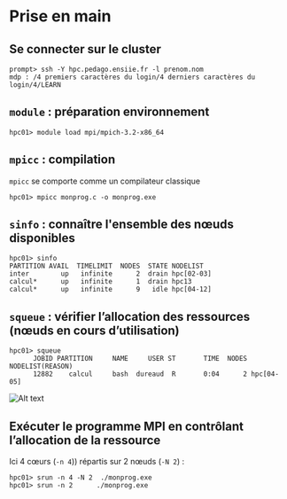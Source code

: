 # Prise en main

## Se connecter sur le cluster
```
prompt> ssh -Y hpc.pedago.ensiie.fr -l prenom.nom
mdp : /4 premiers caractères du login/4 derniers caractères du login/4/LEARN
```

## `module` : préparation environnement
```
hpc01> module load mpi/mpich-3.2-x86_64
```

## `mpicc` : compilation 
`mpicc` se comporte comme un compilateur classique
```
hpc01> mpicc monprog.c -o monprog.exe
```

## `sinfo` : connaître l'ensemble des nœuds disponibles
```
hpc01> sinfo
PARTITION AVAIL  TIMELIMIT  NODES  STATE NODELIST
inter        up   infinite      2  drain hpc[02-03]
calcul*      up   infinite      1  drain hpc13
calcul*      up   infinite      9   idle hpc[04-12]
```

## `squeue` : vérifier l’allocation des ressources (nœuds en cours d’utilisation)
```
hpc01> squeue
      JOBID PARTITION     NAME     USER ST       TIME  NODES NODELIST(REASON)
      12882    calcul     bash  dureaud  R       0:04      2 hpc[04-05]
```
![Alt text](https://github.com/0x14mth3n1ght/MPI/edit/master/td1/td1_mpi_collective/mpi.png)
## Exécuter le programme MPI en contrôlant l’allocation de la ressource 
Ici 4 cœurs (`-n 4`)) répartis sur 2 nœuds (`-N 2`) :
```
hpc01> srun -n 4 -N 2  ./monprog.exe
hpc01> srun -n 2      ./monprog.exe
```

